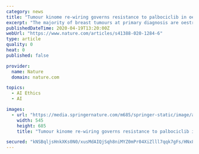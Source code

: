 ```yaml
---
category: news
title: "Tumour kinome re-wiring governs resistance to palbociclib in oestrogen receptor positive breast cancers, highlighting new therapeutic modalities"
excerpt: "The majority of breast tumours at primary diagnosis are oestrogen receptor alpha positive (ER). This knowledge has been exploited clinically by the development of endocrine therapies, which seek to deprive the hormone dependent tumour cells of oestrogen (E) using aromatase inhibitors (AI),"
publishedDateTime: 2020-04-19T13:20:00Z
webUrl: "https://www.nature.com/articles/s41388-020-1284-6"
type: article
quality: 0
heat: 0
published: false

provider:
  name: Nature
  domain: nature.com

topics:
  - AI Ethics
  - AI

images:
  - url: "https://media.springernature.com/m685/springer-static/image/art%3A10.1038%2Fs41388-020-1284-6/MediaObjects/41388_2020_1284_Fig1_HTML.png"
    width: 545
    height: 685
    title: "Tumour kinome re-wiring governs resistance to palbociclib in oestrogen receptor positive breast cancers, highlighting new therapeutic modalities"

secured: "kNSBqljsHnkXKs0N0/xusMdAIQjSqh8niMYZ0mPr04XiZlll7qqk7gFs/HNx8gQvioqJug/vp7Sy39MFKIvoUue+VFI0YxdakYiVm2rs3SzbNe8WzhVRVaJNAMR17iby8GGkPSZLtr62hGEUdqfeDFSOJMjwHiA2GSDugbk/Q7Bpc4bnNGv5cTtRPiaRzTbi95jh4qDnUU+oVML0dwYQmHyecy1sMmEMsXbAoUo0Wyow33PbkQYR4tn6tBHqJr4sdgyZAhBQzWXAQ97kPl8ylqdZZfzZozKUrfVmuGlhA48T8Bb+VlWYv/dziMHpnwOj;pivHpWu13ynmJlkVBVZEhA=="
---
```


